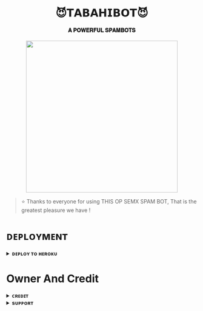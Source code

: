 <h1 align="center"><b>😈𝗧𝗔𝗕𝗔𝗛𝗜𝗕𝗢𝗧😈</b></h1>

<h4 align="center"> 𝐀 𝐏𝐎𝐖𝐄𝐑𝐅𝐔𝐋 𝐒𝐏𝐀𝐌𝐁𝐎𝐓𝐒</h4>

<p align="center"><a href="https://t.me/BATTERY_ABOUT_TO_DAI_ERROR"><img src="https://graph.org/file/dee44cef6db27983dd8ab.jpg" width="400"></a></p>


> ⭐️ Thanks to everyone for using THIS OP SEMX SPAM BOT, That is the greatest pleasure we have !
    

# ᴅᴇᴘʟᴏʏᴍᴇɴᴛ


<details>
<summary><b>ᴅᴇᴘʟᴏʏ ᴛᴏ ʜᴇʀᴏᴋᴜ</b></summary>
<br>

[![Deploy](https://www.herokucdn.com/deploy/button.svg)](https://dashboard.heroku.com/new?template=https://github.com/Rajpomane/SEMXxBOTFATHER)
  
</details>


# Owner And Credit


<details>
<summary><b>ᴄʀᴇᴅɪᴛ</b></summary>
<br>

</details>

<details>
<summary><b>sᴜᴘᴘᴏʀᴛ</b></summary>
<br>

# ꜱᴜᴘᴘᴏʀᴛ ✨
<a href="https://t.me/attiudedp"><img src="https://img.shields.io/badge/Join-Telegram%20Channel-red.svg?logo=Telegram"></a>

</details>
